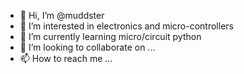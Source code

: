 - 👋 Hi, I’m @muddster
- 👀 I’m interested in electronics and micro-controllers
- 🌱 I’m currently learning micro/circuit python
- 💞️ I’m looking to collaborate on ...
- 📫 How to reach me ...

<!---
muddster/muddster is a ✨ special ✨ repository because its `README.md` (this file) appears on your GitHub profile.
You can click the Preview link to take a look at your changes.
--->
